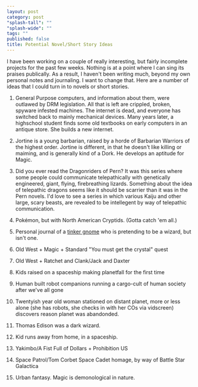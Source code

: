 ```yaml
---
layout: post
category: post
"splash-tall": ""
"splash-wide": ""
tags: ""
published: false
title: Potential Novel/Short Story Ideas
---
```

I have been working on a couple of really interesting, but fairly incomplete projects for the past few weeks. Nothing is at a point where I can sing its praises publically. As a result, I haven't been writing much, beyond my own personal notes and journaling. I want to change that. Here are a number of ideas that I could turn in to novels or short stories. 

1. General Purpose computers, and information about them, were outlawed by DRM legislation. All that is left are crippled, broken, spyware infested machines. The internet is dead, and everyone has switched back to mainly mechanical devices. Many years later, a highschool student finds some old textbooks on early computers in an antique store. She builds a new internet. 

2. Jortine is a young barbarian, raised by a horde of Barbarian Warriors of the highest order. Jortine is different, in that he doesn't like killing or maiming, and is generally kind of a Dork. He develops an aptitude for Magic. 

3. Did you ever read the Dragonriders of Pern? It was this series where some people could communicate telepathically with genetically engineered, giant, flying, firebreathing lizards. Something about the idea of telepathic dragons seems like it should be scarrier than it was in the Pern novels. I'd love to see a series in which various Kaiju and other large, scary beasts, are revealed to be intellegent by way of telepathic communication. 

4. Pokémon, but with North American Cryptids. (Gotta catch 'em all.) 

5. Personal journal of a [tinker gnome]( https://www.dandwiki.com/wiki/Gnome,_Tinker_(3.5e_Race) ) who is pretending to be a wizard, but isn't one. 

6. Old West + Magic + Standard "You must get the crystal" quest 

7. Old West + Ratchet and Clank/Jack and Daxter 

8. Kids raised on a spaceship making planetfall for the first time 

9. Human built robot companions running a cargo-cult of human society after we've all gone 

10. Twentyish year old woman stationed on distant planet, more or less alone (she has robots, she checks in with her COs via vidscreen) discovers reason planet was abandonded. 

11. Thomas Edison was a dark wizard. 

12. Kid runs away from home, in a spaceship. 

13. Yakimbo/A Fist Full of Dollars + Prohibition US 

14. Space Patrol/Tom Corbet Space Cadet homage, by way of Battle Star Galactica 

15. Urban fantasy. Magic is demonological in nature. 